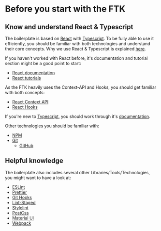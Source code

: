 # Before you start with the FTK

## Know and understand React & Typescript

The boilerplate is based on [React](https://reactjs.org) with [Typescript](https://www.typescriptlang.org).
To be fully able to use it efficiently, you should be familiar with both technologies and understand their core concepts.
Why we use React & Typescript is explained [here](../faq/why-react-and-typescript.md).

If you haven't worked with React before, it's documentation and tutorial section might be a good point to start:

- [React documentation](https://reactjs.org/docs/)
- [React tutorials](https://reactjs.org/docs/)

As the FTK heavily uses the Context-API and Hooks, you should get familiar with both concepts:

- [React Context API](https://reactjs.org/docs/context.html)
- [React Hooks](https://reactjs.org/docs/hooks-intro.html)

If you're new to [Typescript](https://www.typescriptlang.org), you should work through it's [documentation](https://www.typescriptlang.org/docs/home.html).

Other technologies you should be familiar with:

- [NPM](https://www.npmjs.com/)
- [Git](https://git-scm.com/)
  - [GitHub](http://github.com/)

## Helpful knowledge

The boilerplate also includes several other Libraries/Tools/Technologies, you might want to have a look at:

- [ESLint](https://eslint.org/)
- [Prettier](https://prettier.io/)
- [Git Hooks](https://git-scm.com/docs/githooks)
- [Lint-Staged](https://github.com/okonet/lint-staged)
- [Stylelint](https://github.com/stylelint/stylelint)
- [PostCss](https://postcss.org)
- [Material UI](https://material-ui.com)
- [Webpack](https://webpack.js.org/)
